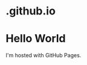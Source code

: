 # .github.io
<!DOCTYPE html>
<html>
<body>
<h1>Hello World</h1>
<p>I'm hosted with GitHub Pages.</p>
</body>
</html>